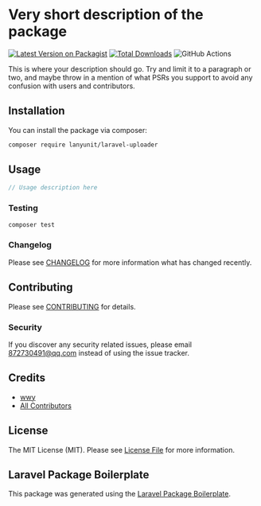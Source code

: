 # Very short description of the package

[![Latest Version on Packagist](https://img.shields.io/packagist/v/wwy/laravel-uploader.svg?style=flat-square)](https://packagist.org/packages/wwy/laravel-uploader)
[![Total Downloads](https://img.shields.io/packagist/dt/wwy/laravel-uploader.svg?style=flat-square)](https://packagist.org/packages/wwy/laravel-uploader)
![GitHub Actions](https://github.com/wwy/laravel-uploader/actions/workflows/main.yml/badge.svg)

This is where your description should go. Try and limit it to a paragraph or two, and maybe throw in a mention of what PSRs you support to avoid any confusion with users and contributors.

## Installation

You can install the package via composer:

```bash
composer require lanyunit/laravel-uploader
```

## Usage

```php
// Usage description here
```

### Testing

```bash
composer test
```

### Changelog

Please see [CHANGELOG](CHANGELOG.md) for more information what has changed recently.

## Contributing

Please see [CONTRIBUTING](CONTRIBUTING.md) for details.

### Security

If you discover any security related issues, please email 872730491@qq.com instead of using the issue tracker.

## Credits

-   [wwy](https://github.com/w872730491w)
-   [All Contributors](../../contributors)

## License

The MIT License (MIT). Please see [License File](LICENSE.md) for more information.

## Laravel Package Boilerplate

This package was generated using the [Laravel Package Boilerplate](https://laravelpackageboilerplate.com).
